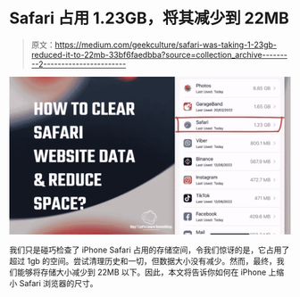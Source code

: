 # Safari 占用 1.23GB，将其减少到 22MB

> 原文：<https://medium.com/geekculture/safari-was-taking-1-23gb-reduced-it-to-22mb-33bf6faedbba?source=collection_archive---------2----------------------->

![](img/34ef46b771df88f6f286cb35ef31ab39.png)

我们只是碰巧检查了 iPhone Safari 占用的存储空间，令我们惊讶的是，它占用了超过 1gb 的空间。尝试清理历史和一切，但数据大小没有减少。然而，最终，我们能够将存储大小减少到 22MB 以下。因此，本文将告诉你如何在 iPhone 上缩小 Safari 浏览器的尺寸。